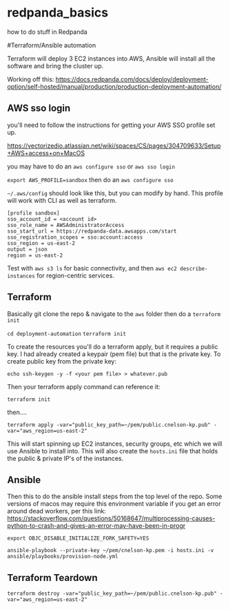 # redpanda_basics
how to do stuff in Redpanda



#Terraform/Ansible automation

Terraform will deploy 3 EC2 instances into AWS, Ansible will install all the software and bring the cluster up.


Working off this:
https://docs.redpanda.com/docs/deploy/deployment-option/self-hosted/manual/production/production-deployment-automation/


## AWS sso login

you'll need to follow the instructions for getting your AWS SSO profile set up.

https://vectorizedio.atlassian.net/wiki/spaces/CS/pages/304709633/Setup+AWS+access+on+MacOS

you may have to do an `aws configure sso` or `aws sso login`

`export AWS_PROFILE=sandbox`
then do an `aws configure sso`

`~/.aws/config` should look like this, but you can modify by hand.  This profile will work with CLI as well as terraform.

```
[profile sandbox]
sso_account_id = <account id>
sso_role_name = AWSAdministratorAccess
sso_start_url = https://redpanda-data.awsapps.com/start
sso_registration_scopes = sso:account:access
sso_region = us-east-2
output = json
region = us-east-2
```

Test with `aws s3 ls` for basic connectivity, and then `aws ec2 describe-instances` for region-centric services.   



## Terraform

Basically git clone the repo & navigate to the `aws` folder then do a `terraform init`

`cd deployment-automation`
`terraform init`

To create the resources you'll do a terraform apply, but it requires a public key.  I had already created a keypair (pem file) but that is the private key.  To create public key from the private key:

`echo ssh-keygen -y -f <your pem file> > whatever.pub`

Then your terraform apply command can reference it:

```
terraform init
```

then....

```
terraform apply -var="public_key_path=~/pem/public.cnelson-kp.pub" -var="aws_region=us-east-2"
```

This will start spinning up EC2 instances, security groups, etc which we will use Ansible to install into.  This will also create the `hosts.ini` file that holds the public & private IP's of the instances.


## Ansible

Then this to do the ansible install steps from the top level of the repo.  Some versions of macos may require this environment variable if you get an error around dead workers, per this link:  https://stackoverflow.com/questions/50168647/multiprocessing-causes-python-to-crash-and-gives-an-error-may-have-been-in-progr


```
export OBJC_DISABLE_INITIALIZE_FORK_SAFETY=YES
```

```
ansible-playbook --private-key ~/pem/cnelson-kp.pem -i hosts.ini -v ansible/playbooks/provision-node.yml
```


## Terraform Teardown 

```
terraform destroy -var="public_key_path=~/pem/public.cnelson-kp.pub" -var="aws_region=us-east-2"
```
